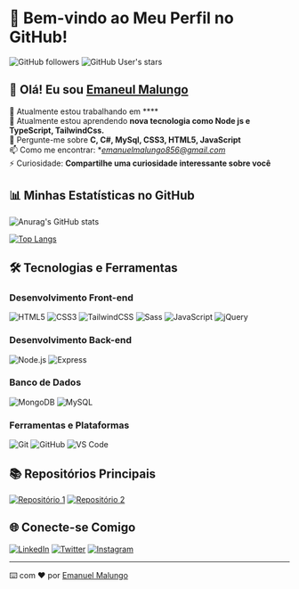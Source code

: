 # 🌌 Bem-vindo ao Meu Perfil no GitHub!

![GitHub followers](https://img.shields.io/github/followers/seu-usuario?color=blue)
![GitHub User's stars](https://img.shields.io/github/stars/seu-usuario?color=blue)


## 👋 Olá! Eu sou [Emaneul Malungo](https://github.com/emanuel-malungo)

🔭 Atualmente estou trabalhando em ****  
🌱 Atualmente estou aprendendo **nova tecnologia como Node js e TypeScript, TailwindCss.**  
💬 Pergunte-me sobre **C, C#, MySql, CSS3, HTML5, JavaScript**  
📫 Como me encontrar: **emanuelmalungo856@gmail.com*  
⚡ Curiosidade: **Compartilhe uma curiosidade interessante sobre você**

## 📊 Minhas Estatísticas no GitHub

![Anurag's GitHub stats](https://github-readme-stats.vercel.app/api?username=emanuel-malungo&show_icons=true&theme=transparent)

[![Top Langs](https://github-readme-stats.vercel.app/api/top-langs/?username=emanuel-malungo&layout=donut)](https://github.com/anuraghazra/github-readme-stats)

## 🛠️ Tecnologias e Ferramentas

### Desenvolvimento Front-end
![HTML5](https://img.shields.io/badge/-HTML5-0d1117?style=flat&logo=html5)
![CSS3](https://img.shields.io/badge/-CSS3-0d1117?style=flat&logo=css3)
![TailwindCSS](https://img.shields.io/badge/-TailwindCSS-0d1117?style=flat&logo=tailwind-css)
![Sass](https://img.shields.io/badge/-Sass-0d1117?style=flat&logo=sass)
![JavaScript](https://img.shields.io/badge/-JavaScript-0d1117?style=flat&logo=javascript)
![jQuery](https://img.shields.io/badge/-jQuery-0d1117?style=flat&logo=jquery)

### Desenvolvimento Back-end
![Node.js](https://img.shields.io/badge/-Node.js-0d1117?style=flat&logo=node.js)
![Express](https://img.shields.io/badge/-Express-0d1117?style=flat&logo=express)

### Banco de Dados
![MongoDB](https://img.shields.io/badge/-MongoDB-0d1117?style=flat&logo=mongodb)
![MySQL](https://img.shields.io/badge/-MySQL-0d1117?style=flat&logo=mysql)

### Ferramentas e Plataformas

![Git](https://img.shields.io/badge/-Git-0d1117?style=flat&logo=git)
![GitHub](https://img.shields.io/badge/-GitHub-0d1117?style=flat&logo=github)
![VS Code](https://img.shields.io/badge/-VS%20Code-0d1117?style=flat&logo=visual-studio-code)

## 📚 Repositórios Principais

[![Repositório 1](https://github-readme-stats.vercel.app/api/pin/?username=seu-usuario&repo=repositorio-1&theme=dark&bg_color=0d1117&text_color=c9d1d9&icon_color=79ff97&title_color=ff79c6)](https://github.com/seu-usuario/repositorio-1)
[![Repositório 2](https://github-readme-stats.vercel.app/api/pin/?username=seu-usuario&repo=repositorio-2&theme=dark&bg_color=0d1117&text_color=c9d1d9&icon_color=79ff97&title_color=ff79c6)](https://github.com/seu-usuario/repositorio-2)

## 🌐 Conecte-se Comigo

[![LinkedIn](https://img.shields.io/badge/-LinkedIn-0d1117?style=flat&logo=linkedin)](https://linkedin.com/in/seu-usuario)
[![Twitter](https://img.shields.io/badge/-Twitter-0d1117?style=flat&logo=twitter)](https://twitter.com/seu-usuario)
[![Instagram](https://img.shields.io/badge/-Instagram-0d1117?style=flat&logo=instagram)](https://instagram.com/seu-usuario)

---

⌨️ com ❤️ por [Emanuel Malungo](https://github.com/emanuel-malungo)

